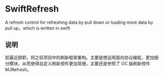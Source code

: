 # SwiftRefresh
A refresh control for refreshing data by pull down or loading more data by pull up，which is written in swift

## 说明

趁最近辞职，将之前项目中的刷新框架重构。主要是想运用面向协议编程，更加细分模块，从而使得自定义刷新控件更加简便。主要还是参照了 OC 版刷新控件 MJRefresh。